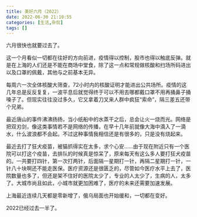 ```yaml
---
title: 美好六月（2022）
date: 2022-06-30 21:10:55
categories: [生活,杂侃]
tags: []
---
```


六月很快也就要过去了。

这一个月看似一切都在往好的方向前进，疫情得以控制，股市也得以触底反弹。就是在上海的人们还是不能在商场中堂食，除了这一点和常规做核酸和扫场所码进出以及口罩的佩戴，其他与之前基本无异。

每周六一次全体核酸大筛查，72小时内的核酸证明才能进出公共场所。疫情的这几年总是反反复复，一波平息后就觉得终于可以不用去哪都戴口罩不用再捅鼻子捅嗓子了。但现实往往没过多久，它又拿着刀叉来人群中疯狂“索命”，隔三差五还带个兄弟。

最近唐山的事件沸沸扬扬，当小纸船中的水蒸干之后，总会让火一烧而光。网络是把双刃剑，像这类事情若不是网络的传播，在早十几年前就像大海中滴入了一滴水，什么波浪都不会起。不过这种事情我相信还是有很多的，只是没有烧起来。

最近去打了狂犬疫苗，被猫抓得实在太多，求个心安……由于现在附近只有一个医院可以打这个疫苗，去排队的时候真是惊呆了，原来每天有这么多人要打狂犬疫苗的。一共要打四针，第一次打两针，后面隔一星期打一针，再隔二星期打一针，一针八十块啊还不能走医保。医疗资源还是很匮乏的，尽管如今医疗水平上去了，医院数量也多了，但还是架不住好的医院太少了，专业的人太少了，生病的人，太多了。大城市尚且如此，小城市就更加困难了，医疗的未来还需要加速发展。

上海最近连续几天都是零新增了，俄乌局面也开始缓和，一切都在变好。

2022已经过去一半了。
